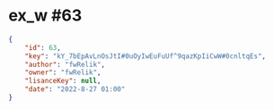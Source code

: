 
# ex_w #63
                
```JSON
{
    "id": 63,
    "key": "kY_7bEpAvLnOsJtI#0uOyIwEuFuUf^9qazKpIiCwW#0cnltqEs",
    "author": "fwRelik",
    "owner": "fwRelik",
    "lisanceKey": null,
    "date": "2022-8-27 01:00"
}
```
